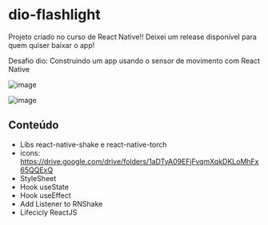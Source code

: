 # dio-flashlight

Projeto criado no curso de React Native!! Deixei um release disponível para quem quiser baixar o app!

Desafio dio: Construindo um app usando o sensor de movimento com React Native

![image](https://user-images.githubusercontent.com/28990749/165650549-07daaabe-15fa-432e-9146-71bae90e43b0.png)

![image](https://user-images.githubusercontent.com/28990749/165650568-afdd77ea-fa79-488c-ac0b-13c9ecce847c.png)


## Conteúdo 

- Libs react-native-shake e react-native-torch
- icons: https://drive.google.com/drive/folders/1aDTyA09EFjFvqmXqkDKLoMhFx65QQExQ
- StyleSheet
- Hook useState
- Hook useEffect
- Add Listener to RNShake
- Lifecicly ReactJS
